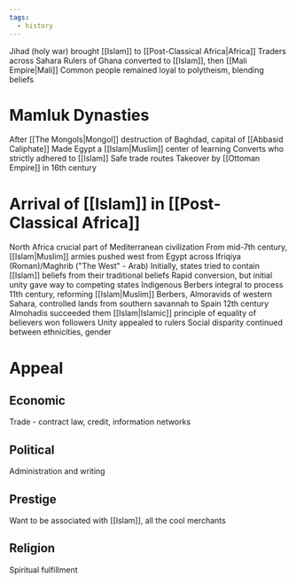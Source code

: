 ```yaml
---
tags:
  - history
---
```

Jihad (holy war) brought [[Islam]] to [[Post-Classical Africa|Africa]]
Traders across Sahara
Rulers of Ghana converted to [[Islam]], then [[Mali Empire|Mali]]
Common people remained loyal to polytheism, blending beliefs
# Mamluk Dynasties
After [[The Mongols|Mongol]] destruction of Baghdad, capital of [[Abbasid Caliphate]]
Made Egypt a [[Islam|Muslim]] center of learning
Converts who strictly adhered to [[Islam]]
Safe trade routes
Takeover by [[Ottoman Empire]] in 16th century
# Arrival of [[Islam]] in [[Post-Classical Africa]]
North Africa crucial part of Mediterranean civilization
From mid-7th century, [[Islam|Muslim]] armies pushed west from Egypt across Ifriqiya (Roman)/Maghrib ("The West" - Arab)
Initially, states tried to contain [[Islam]] beliefs from their traditional beliefs
Rapid conversion, but initial unity gave way to competing states
Indigenous Berbers integral to process
11th century, reforming [[Islam|Muslim]] Berbers, Almoravids of western Sahara, controlled lands from southern savannah to Spain
12th century Almohadis succeeded them
[[Islam|Islamic]] principle of equality of believers won followers
Unity appealed to rulers
Social disparity continued between ethnicities, gender
# Appeal
## Economic
Trade - contract law, credit, information networks
## Political
Administration and writing
## Prestige
Want to be associated with [[Islam]], all the cool merchants
## Religion
Spiritual fulfillment